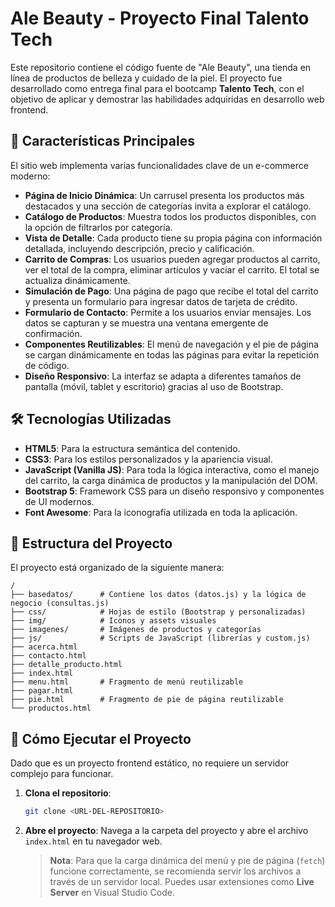 # Ale Beauty - Proyecto Final Talento Tech

Este repositorio contiene el código fuente de "Ale Beauty", una tienda en línea de productos de belleza y cuidado de la piel. El proyecto fue desarrollado como entrega final para el bootcamp **Talento Tech**, con el objetivo de aplicar y demostrar las habilidades adquiridas en desarrollo web frontend.

## 🌟 Características Principales

El sitio web implementa varias funcionalidades clave de un e-commerce moderno:

-   **Página de Inicio Dinámica**: Un carrusel presenta los productos más destacados y una sección de categorías invita a explorar el catálogo.
-   **Catálogo de Productos**: Muestra todos los productos disponibles, con la opción de filtrarlos por categoría.
-   **Vista de Detalle**: Cada producto tiene su propia página con información detallada, incluyendo descripción, precio y calificación.
-   **Carrito de Compras**: Los usuarios pueden agregar productos al carrito, ver el total de la compra, eliminar artículos y vaciar el carrito. El total se actualiza dinámicamente.
-   **Simulación de Pago**: Una página de pago que recibe el total del carrito y presenta un formulario para ingresar datos de tarjeta de crédito.
-   **Formulario de Contacto**: Permite a los usuarios enviar mensajes. Los datos se capturan y se muestra una ventana emergente de confirmación.
-   **Componentes Reutilizables**: El menú de navegación y el pie de página se cargan dinámicamente en todas las páginas para evitar la repetición de código.
-   **Diseño Responsivo**: La interfaz se adapta a diferentes tamaños de pantalla (móvil, tablet y escritorio) gracias al uso de Bootstrap.

## 🛠️ Tecnologías Utilizadas

-   **HTML5**: Para la estructura semántica del contenido.
-   **CSS3**: Para los estilos personalizados y la apariencia visual.
-   **JavaScript (Vanilla JS)**: Para toda la lógica interactiva, como el manejo del carrito, la carga dinámica de productos y la manipulación del DOM.
-   **Bootstrap 5**: Framework CSS para un diseño responsivo y componentes de UI modernos.
-   **Font Awesome**: Para la iconografía utilizada en toda la aplicación.

## 📂 Estructura del Proyecto

El proyecto está organizado de la siguiente manera:

```
/
├── basedatos/      # Contiene los datos (datos.js) y la lógica de negocio (consultas.js)
├── css/            # Hojas de estilo (Bootstrap y personalizadas)
├── img/            # Iconos y assets visuales
├── imagenes/       # Imágenes de productos y categorías
├── js/             # Scripts de JavaScript (librerías y custom.js)
├── acerca.html
├── contacto.html
├── detalle_producto.html
├── index.html
├── menu.html       # Fragmento de menú reutilizable
├── pagar.html
├── pie.html        # Fragmento de pie de página reutilizable
└── productos.html
```

## 🚀 Cómo Ejecutar el Proyecto

Dado que es un proyecto frontend estático, no requiere un servidor complejo para funcionar.

1.  **Clona el repositorio**:
    ```bash
    git clone <URL-DEL-REPOSITORIO>
    ```
2.  **Abre el proyecto**:
    Navega a la carpeta del proyecto y abre el archivo `index.html` en tu navegador web.

    > **Nota**: Para que la carga dinámica del menú y pie de página (`fetch`) funcione correctamente, se recomienda servir los archivos a través de un servidor local. Puedes usar extensiones como **Live Server** en Visual Studio Code.
